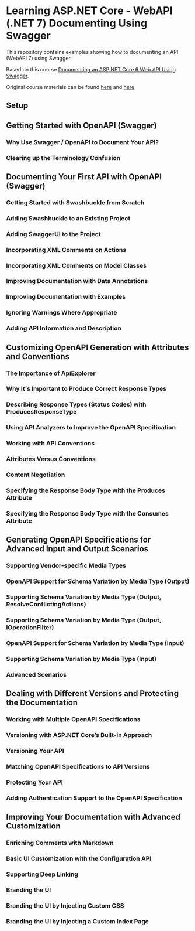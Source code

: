 # Learning ASP.NET Core - WebAPI (.NET 7) Documenting Using Swagger

This repository contains examples showing how to documenting an API (WebAPI 7) using Swagger.

Based on this course [Documenting an ASP.NET Core 6 Web API Using Swagger](https://app.pluralsight.com/library/courses/asp-dot-net-core-6-web-api-documenting-swagger/table-of-contents).

Original course materials can be found [here](https://app.pluralsight.com/library/courses/asp-dot-net-core-6-web-api-documenting-swagger/exercise-files) and [here](https://github.com/KevinDockx/DocumentingAspNetCore6API).

## Setup

## Getting Started with OpenAPI (Swagger)

### Why Use Swagger / OpenAPI to Document Your API?

### Clearing up the Terminology Confusion

## Documenting Your First API with OpenAPI (Swagger)

### Getting Started with Swashbuckle from Scratch

### Adding Swashbuckle to an Existing Project

### Adding SwaggerUI to the Project

### Incorporating XML Comments on Actions

### Incorporating XML Comments on Model Classes

### Improving Documentation with Data Annotations

### Improving Documentation with Examples

### Ignoring Warnings Where Appropriate

### Adding API Information and Description

## Customizing OpenAPI Generation with Attributes and Conventions

### The Importance of ApiExplorer

### Why It's Important to Produce Correct Response Types

### Describing Response Types (Status Codes) with ProducesResponseType

### Using API Analyzers to Improve the OpenAPI Specification

### Working with API Conventions

### Attributes Versus Conventions

### Content Negotiation

### Specifying the Response Body Type with the Produces Attribute

### Specifying the Response Body Type with the Consumes Attribute

## Generating OpenAPI Specifications for Advanced Input and Output Scenarios

### Supporting Vendor-specific Media Types

### OpenAPI Support for Schema Variation by Media Type (Output)

### Supporting Schema Variation by Media Type (Output, ResolveConflictingActions)

### Supporting Schema Variation by Media Type (Output, IOperationFilter)

### OpenAPI Support for Schema Variation by Media Type (Input)

### Supporting Schema Variation by Media Type (Input)

### Advanced Scenarios

## Dealing with Different Versions and Protecting the Documentation

### Working with Multiple OpenAPI Specifications

### Versioning with ASP.NET Core’s Built-in Approach

### Versioning Your API

### Matching OpenAPI Specifications to API Versions

### Protecting Your API

### Adding Authentication Support to the OpenAPI Specification

## Improving Your Documentation with Advanced Customization

### Enriching Comments with Markdown

### Basic UI Customization with the Configuration API

### Supporting Deep Linking

### Branding the UI

### Branding the UI by Injecting Custom CSS

### Branding the UI by Injecting a Custom Index Page
